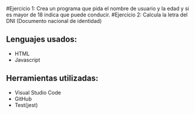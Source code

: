 #Ejercicio 1:
Crea un programa que pida el nombre de usuario y la edad y si es mayor de 18 indica que puede conducir.
#Ejercicio 2: 
Calcula la letra del DNI (Documento nacional de identidad)

## Lenguajes usados:
- HTML
- Javascript

## Herramientas utilizadas:
- Visual Studio Code
- GitHub
- Test(jest)
